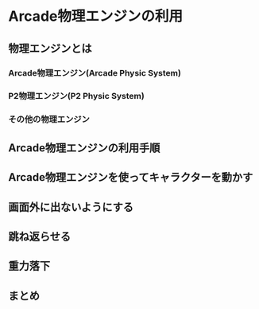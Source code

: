 # Arcade物理エンジンの利用

## 物理エンジンとは

### Arcade物理エンジン\(Arcade Physic System\)

### P2物理エンジン\(P2 Physic System\)

### その他の物理エンジン

## Arcade物理エンジンの利用手順

## Arcade物理エンジンを使ってキャラクターを動かす

## 画面外に出ないようにする

## 跳ね返らせる

## 重力落下

## まとめ




